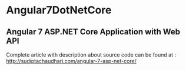 # Angular7DotNetCore
Angular 7 ASP.NET Core Application with Web API
------------------------------------------------

Complete article with description about source code can be found at : http://sudiptachaudhari.com/angular-7-asp-net-core/

